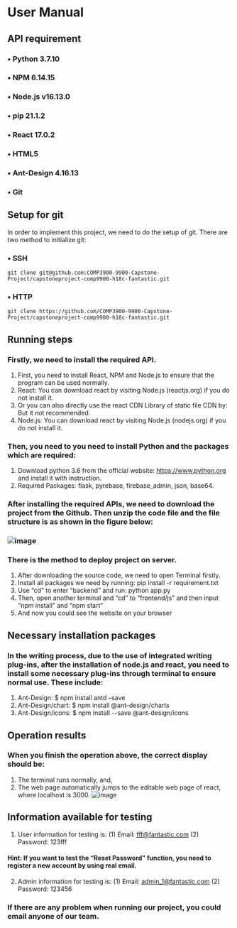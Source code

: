 <!-- # Fantastic-9900
# capstone-project-9900-h18c-fantastic

### cd frontend/js && npm install (just use this command in first time)
### cd ../../backend && python app.py
### cd ../frontend/js && npm start
 -->
# User Manual
## API requirement
### • Python 3.7.10
### • NPM 6.14.15
### • Node.js v16.13.0
### • pip 21.1.2
### • React 17.0.2
### • HTML5
### • Ant-Design 4.16.13
### • Git

## Setup for git 
In order to implement this project, we need to do the setup of git. There are two method to initialize git:
### • SSH
	git clone git@github.com:COMP3900-9900-Capstone-Project/capstoneproject-comp9900-h18c-fantastic.git 
### • HTTP
	git clone https://github.com/COMP3900-9900-Capstone-Project/capstoneproject-comp9900-h18c-fantastic.git 

## Running steps
### Firstly, we need to install the required API.
1. First, you need to install React, NPM and Node.js to ensure that the program can be used normally.
2. React: You can download react by visiting  Node.js (reactjs.org) if you do not install it.
3. Or you can also directly use the react CDN Library of static file CDN by:
   <script src="https://unpkg.com/react@16/umd/react.development.js"></script> 
   <script src="https://unpkg.com/react-dom@16/umd/react-dom.development.js"></script>
   But it not recommended.
4. Node.js: You can download react by visiting Node.js (nodejs.org) if you do not install it.
### Then, you need to you need to install Python and the packages which are required:
1. Download python 3.6 from the official website: https://www.python.org and install it with instruction.
2. Required Packages: flask, pyrebase, firebase_admin, json, base64.
### After installing the required APIs, we need to download the project from the Github. Then unzip the code file and the file structure is as shown in the figure below:
### ![image](https://user-images.githubusercontent.com/38883171/141735064-70fef182-c27b-4807-b955-a3923d7b5b02.png)
### There is the method to deploy project on server.
1. After downloading the source code, we need to open Terminal firstly.
2. Install all packages we need by running: pip install -r requirement.txt
3. Use “cd” to enter “backend” and run: python app.py
4. Then, open another terminal and “cd” to “frontend/js” and then input “npm install” and “npm start”
5. And now you could see the website on your browser

## Necessary installation packages 
### In the writing process, due to the use of integrated writing plug-ins, after the installation of node.js and react, you need to install some necessary plug-ins through terminal to ensure normal use. These include:
1. Ant-Design: $ npm install antd –save
2. Ant-Design/chart: $ npm install @ant-design/charts
3. Ant-Design/icons: $ npm install --save @ant-design/icons

## Operation results
### When you finish the operation above, the correct display should be: 
1. The terminal runs normally, and,
2. The web page automatically jumps to the editable web page of react, where localhost is 3000.
 ![image](https://user-images.githubusercontent.com/38883171/141735085-bc5e3cdc-e19e-425e-ad48-84ad9dfc234e.png)

## Information available for testing 
1. User information for testing is:
   (1) Email: fff@fantastic.com
   (2) Password: 123fff
#### Hint: If you want to test the “Reset Password” function, you need to register a new account by using real email.
2. Admin information for testing is:
   (1) Email: admin_1@fantastic.com
   (2) Password: 123456
### If there are any problem when running our project, you could email anyone of our team.
